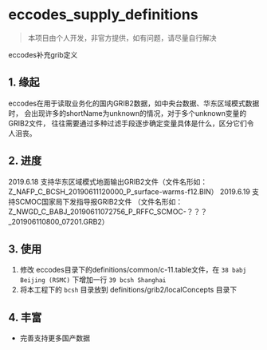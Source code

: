 # eccodes_supply_definitions

> 本项目由个人开发，非官方提供，如有问题，请尽量自行解决

eccodes补充grib定义

## 1. 缘起
eccodes在用于读取业务化的国内GRIB2数据，如中央台数据、华东区域模式数据时，
会出现许多的shortName为unknown的情况，对于多个unknown变量的GRIB2文件，
往往需要通过多种过滤手段逐步确定变量具体是什么，区分它们令人沮丧。


## 2. 进度

2019.6.18 支持华东区域模式地面输出GRIB2文件（文件名形如：Z_NAFP_C_BCSH_20190611120000_P_surface-warms-f12.BIN）
2019.6.19 支持SCMOC国家局下发指导报GRIB2文件 （文件名形如：Z_NWGD_C_BABJ_20190611072756_P_RFFC_SCMOC-？？？_201906110800_07201.GRB2）

## 3. 使用

1. 修改 eccodes目录下的definitions/common/c-11.table文件，在 `38 babj Beijing (RSMC)` 下增加一行 `39 bcsh Shanghai`
2. 将本工程下的 `bcsh` 目录放到 definitions/grib2/localConcepts 目录下


## 4. 丰富

- 完善支持更多国产数据
